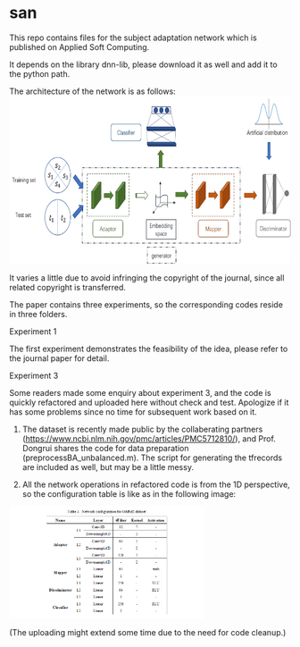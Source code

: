 # san
This repo contains files for the subject adaptation network which is published on Applied Soft Computing.

It depends on the library dnn-lib, please download it as well and add it to the python path.

The architecture of the network is as follows:
<img src="arch.png" alt="network architecture" height="300" width="700">

It varies a little due to avoid infringing the copyright of the journal, since all related copyright is transferred.

The paper contains three experiments, so the corresponding codes reside in three folders.

<p>Experiment 1</p>

The first experiment demonstrates the feasibility of the idea, please refer to the journal paper for detail.
 
<p>Experiment 3</p>

Some readers made some enquiry about experiment 3, and the code is quickly refactored and uploaded here without check and test. Apologize if it has some problems since no time for subsequent work based on it.

1. The dataset is recently made public by the collaberating partners (https://www.ncbi.nlm.nih.gov/pmc/articles/PMC5712810/), and Prof. Dongrui shares the code for data preparation (preprocessBA_unbalanced.m). The script for generating the tfrecords are included as well, but may be a little messy.

2. All the network operations in refactored code is from the 1D perspective, so the configuration table is like as in the following image: 
<img src="conf3.png" alt="network architecture" height="200" width="350">

(The uploading might extend some time due to the need for code cleanup.)
